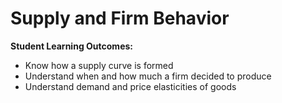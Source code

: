 # Supply and Firm Behavior

**Student Learning Outcomes:**

* Know how a supply curve is formed
* Understand when and how much a firm decided to produce
* Understand demand and price elasticities of goods
